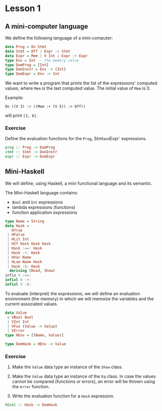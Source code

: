 # Lesson 1

## A mini-computer language

We define the following language of a mini-computer:

```haskell
data Prog = On Stmt
data Stmt = Off | Expr :> Stmt
data Expr = Mem | V Int | Expr :+ Expr
type Env = Int -- the memory value
type DomProg = [Int]
type DomInstr = Env -> [Int]
type DomExpr = Env -> Int
```

We want to write a program that prints the list of the expressions' computed values, where `Mem` is the last computed value. The initial value of `Mem` is 0.

Example:

`On ((V 3) :> ((Mem :+ (V 5)) :> Off))`

will print `[3, 8]`.

### Exercise

Define the evaluation functions for the `Prog`, Stmt`and`Expr` expressions.

```haskell
prog :: Prog -> DomProg
stmt :: Stmt -> DomInstr
expr :: Expr -> DomExpr
```

## Mini-Haskell

We will define, using Haskell, a mini functional language and its semantic.

The Mini-Haskell language contains:

-   `Bool` and `Int` expressions
-   lambda expressions (functions)
-   function application expressions

```haskell
type Name = String
data Hask =
   HTrue
 | HFalse
 | HLit Int
 | HIf Hask Hask Hask
 | Hask :==: Hask
 | Hask :+: Hask
 | HVar Name
 | HLam Name Hask
 | Hask :$: Hask
  deriving (Read, Show)
infix 4 :==:
infixl 6 :+:
infixl 9 :$:
```

To evaluate (interpret) the expressions, we will define an evaluation environment (the memory) in which we will memoize the variables and the current associated values.

```haskell
data Value
 = VBool Bool
 | VInt Int
 | VFun (Value -> Value)
 | VError
type HEnv = [(Name, Value)]

type DomHask = HEnv -> Value
```

### Exercise

1. Make the `Value` data type an instance of the `Show` class.

2. Make the `Value` data type an instance of the `Eq` class. In case the values cannot be compared (functions or errors), an error will be thrown using the `error` function.

3. Write the evaluation function for a `Hask` expression.

```haskell
hEval :: Hask -> DomHask
```
